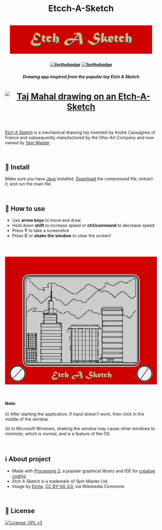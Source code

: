 <h1 align="center" ><b>Etcch-A-Sketch</b>
</h1>
<h1 align="center"><img src="screenshots/screenshot-title.png"></h1>

<h5 align="center">

[![forthebadge](https://forthebadge.com/images/badges/made-with-java.svg)](https://forthebadge.com)
[![forthebadge](https://forthebadge.com/images/badges/powered-by-coffee.svg)](https://forthebadge.com)

</h5>

<h5 align="center">Drawing app inspired from the popular toy Etch A Sketch
</h5>

<h1 align="center">

<a title="Etcha, CC BY-SA 3.0 &lt;https://creativecommons.org/licenses/by-sa/3.0&gt;, via Wikimedia Commons" href="https://commons.wikimedia.org/wiki/File:Taj_Mahal_drawing_on_an_Etch-A-Sketch.jpg"><img width="512" alt="Taj Mahal drawing on an Etch-A-Sketch" src="https://upload.wikimedia.org/wikipedia/commons/thumb/e/e5/Taj_Mahal_drawing_on_an_Etch-A-Sketch.jpg/512px-Taj_Mahal_drawing_on_an_Etch-A-Sketch.jpg"></a>

</h1>

<br>

[Etch A Sketch](https://en.wikipedia.org/wiki/Etch_A_Sketch) is a mechanical drawing toy invented by André Cassagnes of France and subsequently manufactured by the Ohio Art Company and now owned by [Spin Master](https://www.spinmaster.com/en-US/brands/etch-a-sketch/).

<br>

## :wrench: Install

Make sure you have [Java](https://java.com/en/download/) installed. [Download](https://github.com/Karthikeshwar1/Etcch-A-Sketch/releases) the compressed file, extract it, and run the main file.

<br>

## :eyes: How to use

- Use **arrow keys** to move and draw
- Hold down **shift** to increase speed or **ctrl/command** to decrease speed
- Press **T** to take a screenshot
- Press **C** or **shake the window** to clear the screen!

<br>

<h2><img align="center" width="512" height="422" src="screenshots/screenshot-2.jpg"></h2>

<br>

#### Note:

(i) After starting the application, if input doesn't work, then click in the middle of the window.

(ii) In Microsoft Windows, shaking the window may cause other windows to minimize, which is normal, and is a feature of the OS.

<br>

## :information_source: About project

- Made with [Processing 3,](https://processing.org/) a popular graphical library and IDE for [creative coding](https://en.wikipedia.org/wiki/Creative_coding)
- Etch A Sketch is a trademark of Spin Master Ltd.
- Image by <a href="https://commons.wikimedia.org/wiki/File:Taj_Mahal_drawing_on_an_Etch-A-Sketch.jpg">Etcha</a>, <a href="https://creativecommons.org/licenses/by-sa/3.0">CC BY-SA 3.0</a>, via Wikimedia Commons

<br>

## :page_facing_up: License

[![License: GPL v3](https://img.shields.io/badge/License-GPLv3-blue.svg)](https://www.gnu.org/licenses/gpl-3.0)

<br>
